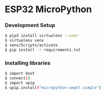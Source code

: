 # ESP32 MicroPython

### Development Setup
```bash
$ pip3 install virtualenv --user
$ virtualenv venv
$ venv/Scripts/activate
$ pip install -r requirements.txt    
``` 

### Installing libraries
```bash
$ import boot
$ connect()
$ import upip
$ upip.install("micropython-umqtt.simple")
```